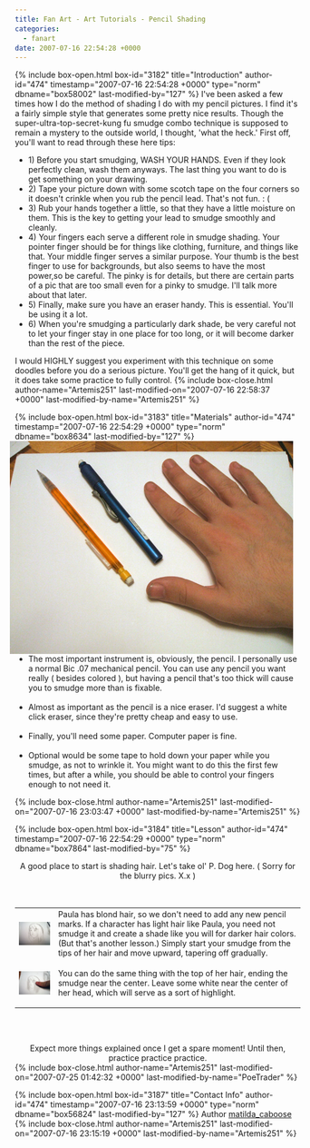 ```yaml
---
title: Fan Art - Art Tutorials - Pencil Shading
categories:
  - fanart
date: 2007-07-16 22:54:28 +0000
---
```

{% include box-open.html box-id="3182" title="Introduction" author-id="474" timestamp="2007-07-16 22:54:28 +0000" type="norm" dbname="box58002" last-modified-by="127" %}
I've been asked a few times how I do the method of shading I do with my pencil pictures. I find it's a fairly simple style that generates some pretty nice results. Though the super-ultra-top-secret-kung fu smudge combo technique is supposed to remain a mystery to the outside world, I thought, 'what the heck.' First off, you'll want to read through these here tips:<br />

<ul>
<li>1) Before you start smudging, WASH YOUR HANDS. Even if they look perfectly clean, wash them anyways. The last thing you want to do is get something on your drawing.</li>
<li>2) Tape your picture down with some scotch tape on the four corners so it doesn't crinkle when you rub the pencil lead. That's not fun. : (</li>
<li>3) Rub your hands together a little, so that they have a little moisture on them. This is the key to getting your lead to smudge smoothly and cleanly.</li>
<li>4) Your fingers each serve a different role in smudge shading. Your pointer finger should be for things like clothing, furniture, and things like that. Your middle finger serves a similar purpose. Your thumb is the best finger to use for backgrounds, but also seems to have the most power,so be careful. The pinky is for details, but there are certain parts of a pic that are too small even for a pinky to smudge. I'll talk more about that later.</li>
<li>5) Finally, make sure you have an eraser handy. This is essential. You'll be using it a lot.</li>
<li>6) When you're smudging a particularly dark shade, be very careful not to let your finger stay in one place for too long, or it will become darker than the rest of the piece.</li></ul>

I would HIGHLY suggest you experiment with this technique on some doodles before you do a serious picture. You'll get the hang of it quick, but it does take some practice to fully control.
{% include box-close.html author-name="Artemis251" last-modified-on="2007-07-16 22:58:37 +0000" last-modified-by-name="Artemis251" %}

{% include box-open.html box-id="3183" title="Materials" author-id="474" timestamp="2007-07-16 22:54:29 +0000" type="norm" dbname="box8634" last-modified-by="127" %}
<img src="materials.jpg" border="0" align="right" hspace="13" target="_blank" />

<ul><li>The most important instrument is, obviously, the pencil. I personally use a normal Bic .07 mechanical pencil. You can use any pencil you want really ( besides colored ), but having a pencil that's too thick will cause you to smudge more than is fixable.</li><br/>

<li>Almost as important as the pencil is a nice eraser. I'd suggest a white click eraser, since they're pretty cheap and easy to use.</li><br />

<li>Finally, you'll need some paper. Computer paper is fine.</li><br/>

<li>Optional would be some tape to hold down your paper while you smudge, as not to wrinkle it. You might want to do this the first few times, but after a while, you should be able to control your fingers enough to not need it.</li></ul>
{% include box-close.html author-name="Artemis251" last-modified-on="2007-07-16 23:03:47 +0000" last-modified-by-name="Artemis251" %}

{% include box-open.html box-id="3184" title="Lesson" author-id="474" timestamp="2007-07-16 22:54:29 +0000" type="norm" dbname="box7864" last-modified-by="75" %}
<center>A good place to start is shading hair. Let's take ol' P. Dog here.  ( Sorry for the blurry pics. X.x )</center><br /><br />

<table>
<tr>
<td><img src="paulahead1.jpg" width="300" align="left" /></td><td>
Paula has blond hair, so we don't need to add any new pencil marks. If a character has light hair like Paula, you need not smudge it and create a shade like you will for darker hair colors. (But that's another lesson.) Simply start your smudge from the tips of her hair and move upward, tapering off gradually.</td></tr>

<tr><td><img src="paulahead2.jpg" width="300" align="left" /></td><td>

You can do the same thing with the top of her hair, ending the smudge near the center. Leave some white near the center of her head, which will serve as a sort of highlight.</td></tr></table><br /><br />

<center>Expect more things explained once I get a spare moment! Until then, practice practice practice.</center>
{% include box-close.html author-name="Artemis251" last-modified-on="2007-07-25 01:42:32 +0000" last-modified-by-name="PoeTrader" %}

{% include box-open.html box-id="3187" title="Contact Info" author-id="474" timestamp="2007-07-16 23:13:59 +0000" type="norm" dbname="box56824" last-modified-by="127" %}
<table1 />
Author
<table2 />
<a href="http://forum.starmen.net/?t=usrinfo&id=6642">matilda_caboose</a>
<table3 />
{% include box-close.html author-name="Artemis251" last-modified-on="2007-07-16 23:15:19 +0000" last-modified-by-name="Artemis251" %}
